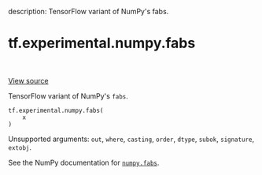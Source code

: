 description: TensorFlow variant of NumPy's fabs.

<div itemscope itemtype="http://developers.google.com/ReferenceObject">
<meta itemprop="name" content="tf.experimental.numpy.fabs" />
<meta itemprop="path" content="Stable" />
</div>

# tf.experimental.numpy.fabs

<!-- Insert buttons and diff -->

<table class="tfo-notebook-buttons tfo-api nocontent" align="left">

</table>

<a target="_blank" class="external" href="/code/stable/tensorflow/python/ops/numpy_ops/np_math_ops.py">View source</a>



TensorFlow variant of NumPy's `fabs`.


<pre class="devsite-click-to-copy prettyprint lang-py tfo-signature-link">
<code>tf.experimental.numpy.fabs(
    x
)
</code></pre>



<!-- Placeholder for "Used in" -->

Unsupported arguments: `out`, `where`, `casting`, `order`, `dtype`, `subok`, `signature`, `extobj`.

See the NumPy documentation for [`numpy.fabs`](https://numpy.org/doc/stable/reference/generated/numpy.fabs.html).